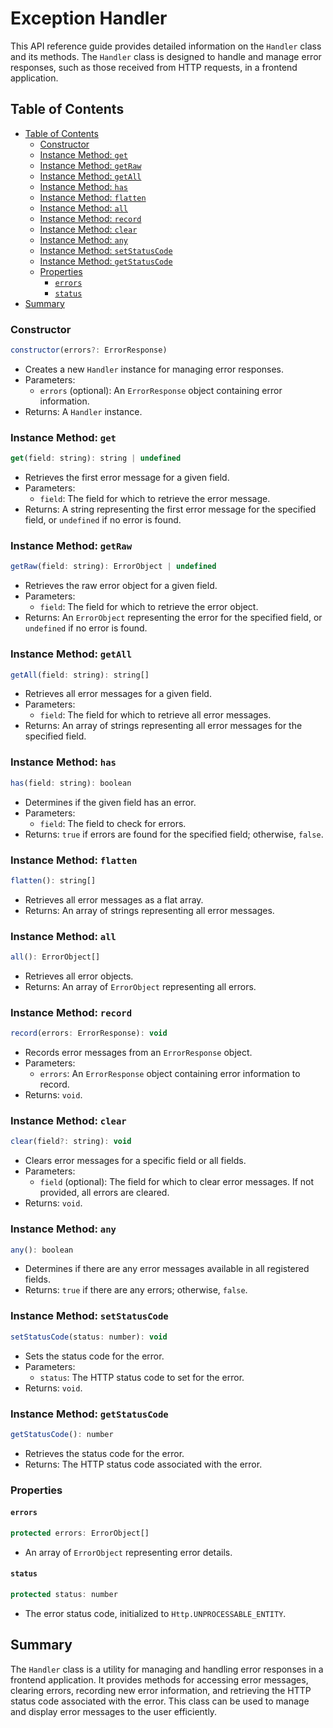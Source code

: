 # Exception Handler

This API reference guide provides detailed information on the `Handler` class and its methods. The `Handler` class is designed to handle and manage error responses, such as those received from HTTP requests, in a frontend application.

## Table of Contents

- [Table of Contents](#table-of-contents)
    - [Constructor](#constructor)
    - [Instance Method: `get`](#instance-method-get)
    - [Instance Method: `getRaw`](#instance-method-getraw)
    - [Instance Method: `getAll`](#instance-method-getall)
    - [Instance Method: `has`](#instance-method-has)
    - [Instance Method: `flatten`](#instance-method-flatten)
    - [Instance Method: `all`](#instance-method-all)
    - [Instance Method: `record`](#instance-method-record)
    - [Instance Method: `clear`](#instance-method-clear)
    - [Instance Method: `any`](#instance-method-any)
    - [Instance Method: `setStatusCode`](#instance-method-setstatuscode)
    - [Instance Method: `getStatusCode`](#instance-method-getstatuscode)
    - [Properties](#properties)
        - [`errors`](#errors)
        - [`status`](#status)
- [Summary](#summary)

### Constructor

```javascript
constructor(errors?: ErrorResponse)
```

- Creates a new `Handler` instance for managing error responses.
- Parameters:
    - `errors` (optional): An `ErrorResponse` object containing error information.
- Returns: A `Handler` instance.

### Instance Method: `get`

```javascript
get(field: string): string | undefined
```

- Retrieves the first error message for a given field.
- Parameters:
    - `field`: The field for which to retrieve the error message.
- Returns: A string representing the first error message for the specified field, or `undefined` if no error is found.

### Instance Method: `getRaw`

```javascript
getRaw(field: string): ErrorObject | undefined
```

- Retrieves the raw error object for a given field.
- Parameters:
    - `field`: The field for which to retrieve the error object.
- Returns: An `ErrorObject` representing the error for the specified field, or `undefined` if no error is found.

### Instance Method: `getAll`

```javascript
getAll(field: string): string[]
```

- Retrieves all error messages for a given field.
- Parameters:
    - `field`: The field for which to retrieve all error messages.
- Returns: An array of strings representing all error messages for the specified field.

### Instance Method: `has`

```javascript
has(field: string): boolean
```

- Determines if the given field has an error.
- Parameters:
    - `field`: The field to check for errors.
- Returns: `true` if errors are found for the specified field; otherwise, `false`.

### Instance Method: `flatten`

```javascript
flatten(): string[]
```

- Retrieves all error messages as a flat array.
- Returns: An array of strings representing all error messages.

### Instance Method: `all`

```javascript
all(): ErrorObject[]
```

- Retrieves all error objects.
- Returns: An array of `ErrorObject` representing all errors.

### Instance Method: `record`

```javascript
record(errors: ErrorResponse): void
```

- Records error messages from an `ErrorResponse` object.
- Parameters:
    - `errors`: An `ErrorResponse` object containing error information to record.
- Returns: `void`.

### Instance Method: `clear`

```javascript
clear(field?: string): void
```

- Clears error messages for a specific field or all fields.
- Parameters:
    - `field` (optional): The field for which to clear error messages. If not provided, all errors are cleared.
- Returns: `void`.

### Instance Method: `any`

```javascript
any(): boolean
```

- Determines if there are any error messages available in all registered fields.
- Returns: `true` if there are any errors; otherwise, `false`.

### Instance Method: `setStatusCode`

```javascript
setStatusCode(status: number): void
```

- Sets the status code for the error.
- Parameters:
    - `status`: The HTTP status code to set for the error.
- Returns: `void`.

### Instance Method: `getStatusCode`

```javascript
getStatusCode(): number
```

- Retrieves the status code for the error.
- Returns: The HTTP status code associated with the error.

### Properties

#### `errors`

```javascript
protected errors: ErrorObject[]
```

- An array of `ErrorObject` representing error details.

#### `status`

```javascript
protected status: number
```

- The error status code, initialized to `Http.UNPROCESSABLE_ENTITY`.

## Summary

The `Handler` class is a utility for managing and handling error responses in a frontend application. It provides methods for accessing error messages, clearing errors, recording new error information, and retrieving the HTTP status code associated with the error. This class can be used to manage and display error messages to the user efficiently.
